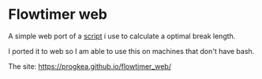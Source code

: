 # Flowtimer web

A simple web port of a [script](https://github.com/ProgKea/.ansible_dotfiles_installer/blob/master/programs/scripts/flowtimer) i use to calculate a optimal break length.

I ported it to web so I am able to use this on machines that don't have bash.

The site: https://progkea.github.io/flowtimer_web/
